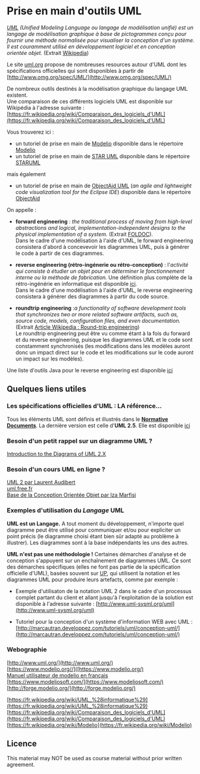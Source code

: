 # Prise en main d'outils UML
<!-- => retour à la ligne, 2 espaces .... -->

 
*[UML](https://fr.wikipedia.org/wiki/UML_%28informatique%29) (Unified Modeling Language ou langage de modélisation unifié) est un langage de modélisation graphique à base de pictogrammes conçu pour fournir une méthode normalisée pour visualiser la conception d'un système. Il est couramment utilisé en développement logiciel et en conception orientée objet.* (Extrait [Wikipedia](https://fr.wikipedia.org/wiki/UML_%28informatique%29)) 

Le site [uml.org](http://www.uml.org/) propose de nombreuses resources autour d'UML dont 
les spécifications officielles qui sont disponibles à partir de [http://www.omg.org/spec/UML/](http://www.omg.org/spec/UML/)


De nombreux outils destinés à la modélisation graphique du langage UML existent.  
Une comparaison de ces différents logiciels UML est disponible sur Wikipédia à l'adresse suivante : [https://fr.wikipedia.org/wiki/Comparaison_des_logiciels_d'UML](https://fr.wikipedia.org/wiki/Comparaison_des_logiciels_d'UML)

Vous trouverez ici :

* un tutoriel de prise en main de [Modelio](https://www.modelio.org/) disponible dans le répertoire [Modelio](/Modelio/README.md)
* un tutoriel de prise en main de [STAR UML](http://staruml.io/) disponible dans le répertoire [STARUML](/StarUML)
	
mais également

* un tutoriel de prise en main de [ObjectAid UML](http://www.objectaid.com/) (*an agile and lightweight code visualization tool for the Eclipse IDE*) disponible dans le répertoire [ObjectAid](/ObjectAid/README.md)


On appelle :

* **forward engineering** : *the traditional process of moving from high-level abstractions and logical, implementation-independent designs to the physical implementation of a system.* (Extrait [FOLDOC](http://foldoc.org/forward%20engineering)).  
Dans le cadre d'une modélisation à l'aide d'UML, le forward engineering consistera d'abord à concevevoir les diagrammes UML, puis à générer le code à partir de ces diagrammes.

* **reverse engineering (rétro-ingénerie ou rétro-conception)** : l'*activité qui consiste à étudier un objet pour en déterminer le fonctionnement interne ou la méthode de fabrication.* 
 Une définition plus complète de la rétro-ingénérie en informatique est disponible [ici](https://fr.wikipedia.org/wiki/R%C3%A9tro-ing%C3%A9nierie#R.C3.A9tro-ing.C3.A9nierie_en_informatique).  
Dans le cadre d'une modélisation à l'aide d'UML, le reverse engineering consistera à générer des diagrammes à partir du code source.

* **roundtrip engineering** :*a functionality of software development tools that synchronizes two or more related software artifacts, such as, source code, models, configuration files, and even documentation.*(Extrait [Article Wikipedia : Round-trip engineering](https://en.wikipedia.org/wiki/Round-trip_engineering))  
Le roundtrip engineering peut être vu comme étant à la fois du forward et du reverse engineering, puisque les diagrammes UML et le code sont constamment synchronisés (les modifications dans les modèles auront donc un impact direct sur le code et les modifications sur le code auront un impact sur les modèles).

Une liste d'outils Java pour le reverse engineering est disponible [ici](http://tirthalpatel.blogspot.fr/2014/07/java-reverse-engineering-and-diagramming-tools.html)






## Quelques liens utiles

### Les spécifications officielles d'UML : LA référence... 
Tous les éléments UML sont définis et illustrés dans le **[Normative Documents](http://www.omg.org/spec/UML/2.5/PDF/)**.
La dernière version est celle d'**UML 2.5**. Elle est disponible [ici](http://www.omg.org/spec/UML/2.5/)

### Besoin d'un petit rappel sur un diagramme UML ?
[Introduction to the Diagrams of UML 2.X](http://www.agilemodeling.com/essays/umlDiagrams.htm)


### Besoin d'un cours UML en ligne ? 
[UML 2 par Laurent Audibert](http://laurent-audibert.developpez.com/Cours-UML/)  
[uml.free.fr](http://uml.free.fr/)  
[Base de la Conception Orientée Objet par Iza Marfisi](http://www-lium.univ-lemans.fr/~marfisi/teaching_ObjectOrientedDesign.php)  



### Exemples d'utilisation du *Langage* UML

**UML est un **L**angage.**
A tout moment du développement, n'importe quel diagramme peut être utilisé pour communiquer et/ou pour expliciter un point précis (le diagramme choisi étant bien sûr adapté au problème à illustrer). Les diagrammes sont à la base indépendants les uns des autres.

**UML n'est pas une méthodologie !**
Certaines démarches d'analyse et de conception s'appuyent sur un enchaînement de diagrammes UML.
Ce sont des démarches spécifiques (elles ne font pas partie de la spécification officielle d'UML), basées souvent sur [UP](https://fr.wikipedia.org/wiki/Unified_process), qui utilisent la notation et les diagrammes UML pour produire leurs artefacts, comme par exemple :

* Exemple d'utilisaton de la notation UML 2 dans le cadre d'un processus complet partant du client et allant jusqu'à l'exploitation de la solution est disponible à l'adresse suivante : [http://www.uml-sysml.org/uml](http://www.uml-sysml.org/uml)

* Tutoriel pour la conception d'un système d'information WEB avec UML : [http://marcautran.developpez.com/tutoriels/uml/conception-uml/](http://marcautran.developpez.com/tutoriels/uml/conception-uml/)


### Webographie
[http://www.uml.org/](http://www.uml.org/)  
[https://www.modelio.org//]([https://www.modelio.org/)  
[Manuel utilisateur de modelio en français](https://forge.modelio.org/projects/modelio3-localization-usermanual-french-340/wiki)  
[https://www.modeliosoft.com/](https://www.modeliosoft.com/)  
[http://forge.modelio.org/](http://forge.modelio.org/)  

[https://fr.wikipedia.org/wiki/UML_%28informatique%29](https://fr.wikipedia.org/wiki/UML_%28informatique%29)    
[https://fr.wikipedia.org/wiki/Comparaison_des_logiciels_d'UML](https://fr.wikipedia.org/wiki/Comparaison_des_logiciels_d'UML)  
[https://fr.wikipedia.org/wiki/Modelio](https://fr.wikipedia.org/wiki/Modelio)  

## Licence
This material may NOT be used as course material without prior written agreement.


